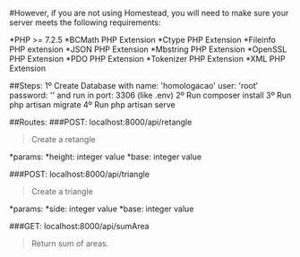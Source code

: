 #However, if you are not using Homestead, you will need to make sure your server meets the following requirements:

*PHP >= 7.2.5
*BCMath PHP Extension
*Ctype PHP Extension
*Fileinfo PHP extension
*JSON PHP Extension
*Mbstring PHP Extension
*OpenSSL PHP Extension
*PDO PHP Extension
*Tokenizer PHP Extension
*XML PHP Extension

##Steps:
1º Create Database with name: 'homologacao' user: 'root' password: '' and run in port: 3306 (like .env)
2º Run composer install
3º Run php artisan migrate
4º Run php artisan serve

##Routes:
###POST: localhost:8000/api/retangle

>Create a retangle

*params:
    *height: integer value
    *base: integer value


###POST: localhost:8000/api/triangle

>Create a triangle

*params:
    *side: integer value
    *base: integer value

###GET: localhost:8000/api/sumArea

>Return sum of areas.